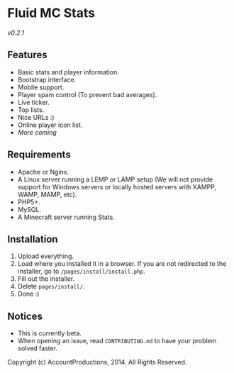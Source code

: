 # Fluid MC Stats

*v0.2.1*

## Features

- Basic stats and player information.
- Bootstrap interface.
- Mobile support.
- Player spam control (To prevent bad averages).
- Live ticker.
- Top lists.
- Nice URLs :)
- Online player icon list.
- *More coming*

## Requirements

- Apache or Nginx.
- A Linux server running a LEMP or LAMP setup (We will not provide support for Windows servers or locally hosted servers with XAMPP, WAMP, MAMP, etc).
- PHP5+.
- MySQL.
- A Minecraft server running Stats.

## Installation

1. Upload everything.
2. Load where you installed it in a browser. If you are not redirected to the installer, go to `/pages/install/install.php`.
3. Fill out the installer.
4. Delete `pages/install/`.
5. Done :)

## Notices

- This is currently beta.
- When opening an issue, read `CONTRIBUTING.md` to have your problem solved faster.

Copyright (c) AccountProductions, 2014. All Rights Reserved.

